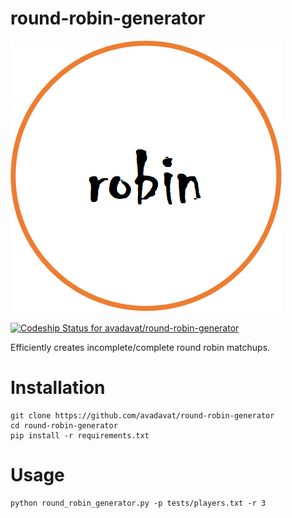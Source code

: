 # round-robin-generator

![Alt text](branding/Robin_Logo.png?style=centerme)


[![Codeship Status for avadavat/round-robin-generator](https://app.codeship.com/projects/deb1b7b0-6962-0138-9e23-22c0d1c6829f/status?branch=master)](https://app.codeship.com/projects/394216)

Efficiently creates incomplete/complete round robin matchups.

# Installation

```
git clone https://github.com/avadavat/round-robin-generator
cd round-robin-generator
pip install -r requirements.txt
```

# Usage

```
python round_robin_generator.py -p tests/players.txt -r 3
```
